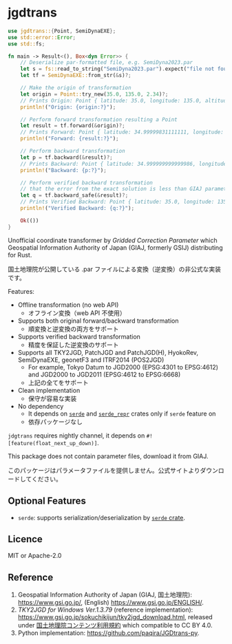 # jgdtrans

```rust
use jgdtrans::{Point, SemiDynaEXE};
use std::error::Error;
use std::fs;

fn main -> Result<(), Box<dyn Error>> {
    // Deserialize par-formatted file, e.g. SemiDyna2023.par
    let s = fs::read_to_string("SemiDyna2023.par").expect("file not found 'SemiDyna2023.par'");
    let tf = SemiDynaEXE::from_str(&s)?;

    // Make the origin of transformation
    let origin = Point::try_new(35.0, 135.0, 2.34)?;
    // Prints Origin: Point { latitude: 35.0, longitude: 135.0, altitude: 2.34 }
    println!("Origin: {origin:?}");

    // Perform forward transformation resulting a Point
    let result = tf.forward(&origin)?;
    // Prints Forward: Point { latitude: 34.99999831111111, longitude: 135.00000621666666, altitude: 2.33108 }
    println!("Forward: {result:?}");

    // Perform backward transformation
    let p = tf.backward(&result)?;
    // Prints Backward: Point { latitude: 34.999999999999986, longitude: 135.0, altitude: 2.339999999105295 }
    println!("Backward: {p:?}");

    // Perform verified backward transformation
    // that the error from the exact solution is less than GIAJ parameter error
    let q = tf.backward_safe(&result)?;
    // Prints Verified Backward: Point { latitude: 35.0, longitude: 135.0, altitude: 2.3400000000005847 }
    println!("Verified Backward: {q:?}");

    Ok(())
}
```

Unofficial coordinate transformer by _Gridded Correction Parameter_
which Geospatial Information Authority of Japan (GIAJ, formerly GSIJ) distributing
for Rust.

国土地理院が公開している .par ファイルによる変換（逆変換）の非公式な実装です。

Features:

- Offline transformation (no web API)
  - オフライン変換（web API 不使用）
- Supports both original forward/backward transformation
  - 順変換と逆変換の両方をサポート
- Supports verified backward transformation
  - 精度を保証した逆変換のサポート
- Supports all TKY2JGD, PatchJGD and PatchJGD(H), HyokoRev, SemiDynaEXE, geonetF3 and ITRF2014 (POS2JGD)
  - For example, Tokyo Datum to JGD2000 (EPSG:4301 to EPSG:4612)
    and JGD2000 to JGD2011 (EPSG:4612 to EPSG:6668)
  - 上記の全てをサポート
- Clean implementation
  - 保守が容易な実装
- No dependency
  - It depends on [`serde`][serde] and [`serde_repr`][serde_repr] crates only if `serde` feature on
  - 依存パッケージなし

[serde]: https://crates.io/crates/serde
[serde_repr]: https://crates.io/crates/serde_repr

`jdgtrans` requires nightly channel,
it depends on `#![feature(float_next_up_down)]`.

This package does not contain parameter files, download it from GIAJ.

このパッケージはパラメータファイルを提供しません。公式サイトよりダウンロードしてください。

## Optional Features

- `serde`: supports serialization/deserialization by [`serde` crate](https://crates.io/crates/serde).

## Licence

MIT or Apache-2.0

## Reference

1. Geospatial Information Authority of Japan (GIAJ, 国土地理院):
   <https://www.gsi.go.jp/>,
   (English) <https://www.gsi.go.jp/ENGLISH/>.
2. _TKY2JGD for Windows Ver.1.3.79_ (reference implementation): <https://www.gsi.go.jp/sokuchikijun/tky2jgd_download.html>,
   released under [国土地理院コンテンツ利用規約](https://www.gsi.go.jp/kikakuchousei/kikakuchousei40182.html)
   which compatible to CC BY 4.0.
3. Python implementation: <https://github.com/paqira/JGDtrans-py>.
